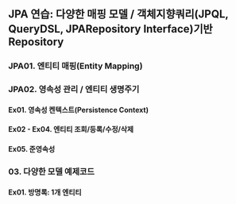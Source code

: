## JPA 연습: 다양한 매핑 모델 / 객체지향쿼리(JPQL, QueryDSL, JPARepository Interface)기반 Repository 

### JPA01. 엔티티 매핑(Entity Mapping)

### JPA02. 영속성 관리 / 엔티티 생명주기
#### Ex01. 영속성 켄텍스트(Persistence Context)
#### Ex02 - Ex04. 엔티티 조회/등록/수정/삭제 
#### Ex05. 준영속성

### 03. 다양한 모델 예제코드
#### Ex01. 방명록: 1개 엔티티



 
  